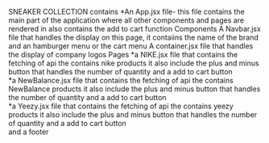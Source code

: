 SNEAKER COLLECTION 
contains
*An App.jsx file- this file contains the main part of the application where all other components and pages are rendered in also contains the add to cart function
Components
A Navbar.jsx file that handles the display on this page, it contaiins the name of the brand and an hamburger menu or the cart menu
A container.jsx file that handles the display of company logos 
Pages
*a NIKE.jsx file that contains the fetching of api the contains nike products it also include the plus and minus button that handles the number of quantity and a add to cart button  
*a NewBalance.jsx file that contains the fetching of api the contains NewBalance products it also include the plus and minus button that handles the number of quantity and a add to cart button  
*a Yeezy.jsx file that contains the fetching of api the contains yeezy products it also include the plus and minus button that handles the number of quantity and a add to cart button  
and a footer 